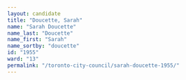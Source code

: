 ```yaml
---
layout: candidate
title: "Doucette, Sarah"
name: "Sarah Doucette"
name_last: "Doucette"
name_first: "Sarah"
name_sortby: "doucette"
id: "1955"
ward: "13"
permalink: "/toronto-city-council/sarah-doucette-1955/"
---
```

